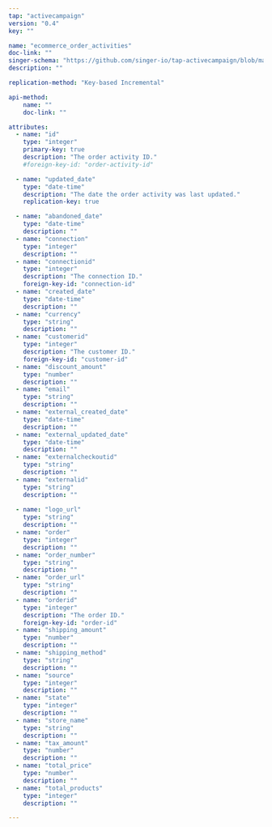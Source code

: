 ```yaml
---
tap: "activecampaign"
version: "0.4"
key: ""

name: "ecommerce_order_activities"
doc-link: ""
singer-schema: "https://github.com/singer-io/tap-activecampaign/blob/master/tap_activecampaign/schemas/ecommerce_order_activities.json"
description: ""

replication-method: "Key-based Incremental"

api-method:
    name: ""
    doc-link: ""

attributes:
  - name: "id"
    type: "integer"
    primary-key: true
    description: "The order activity ID."
    #foreign-key-id: "order-activity-id"

  - name: "updated_date"
    type: "date-time"
    description: "The date the order activity was last updated."
    replication-key: true

  - name: "abandoned_date"
    type: "date-time"
    description: ""
  - name: "connection"
    type: "integer"
    description: ""
  - name: "connectionid"
    type: "integer"
    description: "The connection ID."
    foreign-key-id: "connection-id"
  - name: "created_date"
    type: "date-time"
    description: ""
  - name: "currency"
    type: "string"
    description: ""
  - name: "customerid"
    type: "integer"
    description: "The customer ID."
    foreign-key-id: "customer-id"
  - name: "discount_amount"
    type: "number"
    description: ""
  - name: "email"
    type: "string"
    description: ""
  - name: "external_created_date"
    type: "date-time"
    description: ""
  - name: "external_updated_date"
    type: "date-time"
    description: ""
  - name: "externalcheckoutid"
    type: "string"
    description: ""
  - name: "externalid"
    type: "string"
    description: ""
  
  - name: "logo_url"
    type: "string"
    description: ""
  - name: "order"
    type: "integer"
    description: ""
  - name: "order_number"
    type: "string"
    description: ""
  - name: "order_url"
    type: "string"
    description: ""
  - name: "orderid"
    type: "integer"
    description: "The order ID."
    foreign-key-id: "order-id"
  - name: "shipping_amount"
    type: "number"
    description: ""
  - name: "shipping_method"
    type: "string"
    description: ""
  - name: "source"
    type: "integer"
    description: ""
  - name: "state"
    type: "integer"
    description: ""
  - name: "store_name"
    type: "string"
    description: ""
  - name: "tax_amount"
    type: "number"
    description: ""
  - name: "total_price"
    type: "number"
    description: ""
  - name: "total_products"
    type: "integer"
    description: ""

---
```


